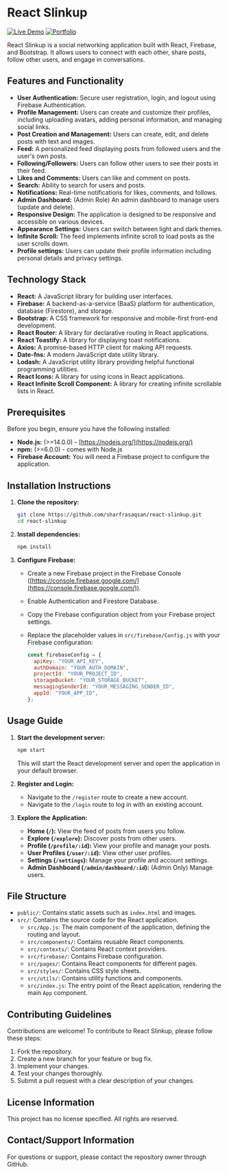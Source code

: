 # React Slinkup

[![Live Demo](https://img.icons8.com/?size=100&id=UyjPlooIqDBC&format=png&color=000000)](https://slinkup.vercel.app/) 
[![Portfolio](https://img.icons8.com/?size=100&id=3dan8A9YrGfa&format=png&color=000000)](https://slinkup.vercel.app/)

React Slinkup is a social networking application built with React, Firebase, and Bootstrap. It allows users to connect with each other, share posts, follow other users, and engage in conversations.

## Features and Functionality

-   **User Authentication:** Secure user registration, login, and logout using Firebase Authentication.
-   **Profile Management:** Users can create and customize their profiles, including uploading avatars, adding personal information, and managing social links.
-   **Post Creation and Management:** Users can create, edit, and delete posts with text and images.
-   **Feed:** A personalized feed displaying posts from followed users and the user's own posts.
-   **Following/Followers:** Users can follow other users to see their posts in their feed.
-   **Likes and Comments:** Users can like and comment on posts.
-   **Search:** Ability to search for users and posts.
-   **Notifications:** Real-time notifications for likes, comments, and follows.
-   **Admin Dashboard:** (Admin Role) An admin dashboard to manage users (update and delete).
-   **Responsive Design:** The application is designed to be responsive and accessible on various devices.
-   **Appearance Settings:** Users can switch between light and dark themes.
-   **Infinite Scroll:** The feed implements infinite scroll to load posts as the user scrolls down.
-   **Profile settings:** Users can update their profile information including personal details and privacy settings.

## Technology Stack

-   **React:** A JavaScript library for building user interfaces.
-   **Firebase:** A backend-as-a-service (BaaS) platform for authentication, database (Firestore), and storage.
-   **Bootstrap:** A CSS framework for responsive and mobile-first front-end development.
-   **React Router:** A library for declarative routing in React applications.
-   **React Toastify:** A library for displaying toast notifications.
-   **Axios:** A promise-based HTTP client for making API requests.
-   **Date-fns:** A modern JavaScript date utility library.
-   **Lodash:** A JavaScript utility library providing helpful functional programming utilities.
-   **React Icons:** A library for using icons in React applications.
-   **React Infinite Scroll Component:** A library for creating infinite scrollable lists in React.

## Prerequisites

Before you begin, ensure you have the following installed:

-   **Node.js:** (>=14.0.0) - [https://nodejs.org/](https://nodejs.org/)
-   **npm:** (>=6.0.0) - comes with Node.js
-   **Firebase Account:** You will need a Firebase project to configure the application.

## Installation Instructions

1.  **Clone the repository:**

    ```bash
    git clone https://github.com/sharfrasaqsan/react-slinkup.git
    cd react-slinkup
    ```

2.  **Install dependencies:**

    ```bash
    npm install
    ```

3.  **Configure Firebase:**

    -   Create a new Firebase project in the Firebase Console ([https://console.firebase.google.com/](https://console.firebase.google.com/)).
    -   Enable Authentication and Firestore Database.
    -   Copy the Firebase configuration object from your Firebase project settings.
    -   Replace the placeholder values in `src/firebase/Config.js` with your Firebase configuration:

        ```javascript
        const firebaseConfig = {
          apiKey: "YOUR_API_KEY",
          authDomain: "YOUR_AUTH_DOMAIN",
          projectId: "YOUR_PROJECT_ID",
          storageBucket: "YOUR_STORAGE_BUCKET",
          messagingSenderId: "YOUR_MESSAGING_SENDER_ID",
          appId: "YOUR_APP_ID",
        };
        ```

## Usage Guide

1.  **Start the development server:**

    ```bash
    npm start
    ```

    This will start the React development server and open the application in your default browser.

2.  **Register and Login:**
    -   Navigate to the `/register` route to create a new account.
    -   Navigate to the `/login` route to log in with an existing account.

3.  **Explore the Application:**
    -   **Home (`/`):** View the feed of posts from users you follow.
    -   **Explore (`/explore`):** Discover posts from other users.
    -   **Profile (`/profile/:id`):** View your profile and manage your posts.
    -   **User Profiles (`/user/:id`):** View other user profiles.
    -   **Settings (`/settings`):** Manage your profile and account settings.
    -   **Admin Dashboard (`/admin/dashboard/:id`):** (Admin Only) Manage users.

## File Structure

-   `public/`: Contains static assets such as `index.html` and images.
-   `src/`: Contains the source code for the React application.
    -   `src/App.js`: The main component of the application, defining the routing and layout.
    -   `src/components/`: Contains reusable React components.
    -   `src/contexts/`: Contains React context providers.
    -   `src/firebase/`: Contains Firebase configuration.
    -   `src/pages/`: Contains React components for different pages.
    -   `src/styles/`: Contains CSS style sheets.
    -   `src/utils/`: Contains utility functions and components.
    -   `src/index.js`: The entry point of the React application, rendering the main `App` component.

## Contributing Guidelines

Contributions are welcome! To contribute to React Slinkup, please follow these steps:

1.  Fork the repository.
2.  Create a new branch for your feature or bug fix.
3.  Implement your changes.
4.  Test your changes thoroughly.
5.  Submit a pull request with a clear description of your changes.

## License Information

This project has no license specified. All rights are reserved.

## Contact/Support Information

For questions or support, please contact the repository owner through GitHub.